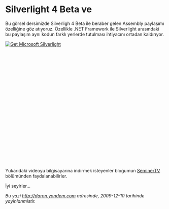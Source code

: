 # Silverlight 4 Beta ve 

Bu görsel dersimizde Silverligh 4 Beta ile beraber gelen Assembly
paylaşımı özelliğine göz atıyoruz. Özellikle .NET Framework ile
Silverlight arasındaki bu paylaşım aynı kodun farklı yerlerde tutulması
ihtiyacını ortadan kaldırıyor.

<div style="width:512px;height:384px;">

[![Get Microsoft
Silverlight](http://go2.microsoft.com/fwlink/?LinkId=108181)](http://go2.microsoft.com/fwlink/?LinkID=124807)

</div>

Yukarıdaki videoyu bilgisayarına indirmek isteyenler blogumun
[SeminerTV](http://daron.yondem.com/tr/formatpage.aspx?path=seminertv.format.html#GorselDersler)
bölümünden faydalanabilirler.

İyi seyirler...


*Bu yazi http://daron.yondem.com adresinde, 2009-12-10 tarihinde yayinlanmistir.*